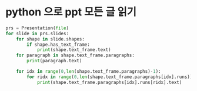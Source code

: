 # python 으로 ppt 모든 글 읽기

```python
prs = Presentation(file)
for slide in prs.slides:
    for shape in slide.shapes:
        if shape.has_text_frame:
		    print(shape.text_frame.text)
    for paragraph in shape.text_frame.paragraphs:
        print(paragraph.text)

    for idx in range(0,len(shape.text_frame.paragraphs)-1):
        for ridx in range(0,len(shape.text_frame.paragraphs[idx].runs)):
            print(shape.text_frame.paragraphs[idx].runs[ridx].text)
```
    



<!--stackedit_data:
eyJoaXN0b3J5IjpbMTE5NDU1MDUzXX0=
-->